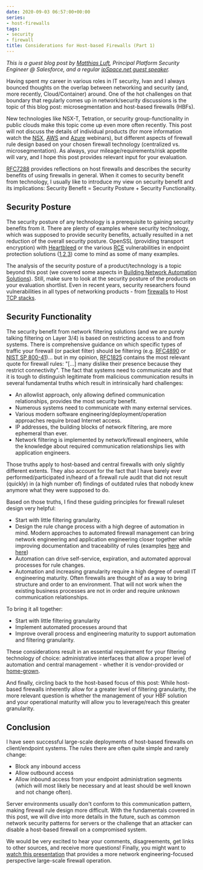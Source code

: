 ```yaml
---
date: 2020-09-03 06:57:00+00:00
series:
- host-firewalls
tags:
- security
- firewall
title: Considerations for Host-based Firewalls (Part 1)
---
```

*This is a guest blog post by [Matthias Luft](https://www.linkedin.com/in/matthias-luft-b50b7219/), Principal Platform Security Engineer @ Salesforce, and a regular [ipSpace.net guest speaker](https://www.ipspace.net/Author:Matthias_Luft).*

Having spent my career in various roles in IT security, Ivan and I always bounced thoughts on the overlap between networking and security (and, more recently, Cloud/Container) around. One of the hot challenges on that boundary that regularly comes up in network/security discussions is the topic of this blog post: microsegmentation and host-based firewalls (HBFs). 
<!--more-->
New technologies like NSX-T, Tetration, or security group-functionality in public clouds make this topic come up even more often recently. This post will not discuss the details of individual products (for more information watch the [NSX](https://www.ipspace.net/VMware_NSX_Technical_Deep_Dive), [AWS](https://www.ipspace.net/Amazon_Web_Services_Networking) and [Azure](https://www.ipspace.net/Microsoft_Azure_Networking) webinars), but different aspects of firewall rule design based on your chosen firewall technology (centralized vs. microsegmentation). As always, your mileage/requirements/risk appetite will vary, and I hope this post provides relevant input for your evaluation. 

[RFC7288](https://tools.ietf.org/html/rfc7288) provides reflections on host firewalls and describes the security benefits of using firewalls in general. When it comes to security benefit from technology, I usually like to introduce my view on security benefit and its implications:
Security Benefit = Security Posture + Security Functionality.

## Security Posture

The security posture of any technology is a prerequisite to gaining security benefits from it. There are plenty of examples where security technology, which was supposed to provide security benefits, actually resulted in a net reduction of the overall security posture. OpenSSL (providing transport encryption) with [Heartbleed](https://en.wikipedia.org/wiki/Heartbleed) or the various [RCE](https://en.wikipedia.org/wiki/Arbitrary_code_execution) vulnerabilities in endpoint protection solutions ([1](https://googleprojectzero.blogspot.com/2016/06/how-to-compromise-enterprise-endpoint.html),[2](https://googleprojectzero.blogspot.com/2015/09/kaspersky-mo-unpackers-mo-problems.html),[3](https://bugs.chromium.org/p/project-zero/issues/detail?id=1252&desc=5)) come to mind as some of many examples. 

The analysis of the security posture of a product/technology is a topic beyond this post (we covered some aspects in [Building Network Automation Solutions](https://www.ipspace.net/Building_Network_Automation_Solutions)). Still, make sure to look at the security posture of the products on your evaluation shortlist. Even in recent years, security researchers found vulnerabilities in all types of networking products - from [firewalls](https://tools.cisco.com/security/center/content/CiscoSecurityAdvisory/cisco-sa-20161019-asa-idfw) to Host [TCP stacks](https://securitylab.github.com/research/apple-xnu-exploit-icmp-poc). 

## Security Functionality

The security benefit from network filtering solutions (and we are purely talking filtering on Layer 3/4) is based on restricting access to and from systems. There is comprehensive guidance on which specific types of traffic your firewall (or packet filter) should be filtering (e.g. [RFC4890](https://tools.ietf.org/html/rfc4890) or [NIST SP 800-41](https://nvlpubs.nist.gov/nistpubs/Legacy/SP/nistspecialpublication800-41r1.pdf))... but in my opinion, [RFC1825](https://tools.ietf.org/html/rfc1825) contains the most relevant quote for firewall rules: "[...] many dislike their presence because they restrict connectivity". The fact that systems need to communicate and that it is tough to distinguish legitimate from malicious communication results in several fundamental truths which result in intrinsically hard challenges:

- An allowlist approach, only allowing defined communication relationships, provides the most security benefit.
- Numerous systems need to communicate with many external services.
- Various modern software engineering/deployment/operation approaches require broad Internet access.
- IP addresses, the building blocks of network filtering, are more ephemeral than ever.
- Network filtering is implemented by network/firewall engineers, while the knowledge about required communication relationships lies with application engineers.
    
Those truths apply to host-based and central firewalls with only slightly different extents. They also account for the fact that I have barely ever performed/participated in/heard of a firewall rule audit that did not result (quickly) in (a high number of) findings of outdated rules that nobody knew anymore what they were supposed to do. 

Based on those truths, I find these guiding principles for firewall ruleset design very helpful:

- Start with little filtering granularity.
- Design the rule change process with a high degree of automation in mind. Modern approaches to automated firewall management can bring network engineering and application engineering closer together while improving documentation and traceability of rules (examples [here](/2019/01/firewall-ruleset-automation-with-ci/) and [here](https://www.ipspace.net/PubCloud/))
- Automation can drive self-service, expiration, and automated approval processes for rule changes.
- Automation and increasing granularity require a high degree of overall IT engineering maturity. Often firewalls are thought of as a way to bring structure and order to an environment. That will not work when the existing business processes are not in order and require unknown communication relationships. 

To bring it all together:

- Start with little filtering granularity
- Implement automated processes around that
- Improve overall process and engineering maturity to support automation and filtering granularity. 

These considerations result in an essential requirement for your filtering technology of choice: administrative interfaces that allow a proper level of automation and central management - whether it is vendor-provided or [home-grown](https://www.slideshare.net/cmdln/building-a-host-based-firewall-on-top-of-cfengine).

And finally, circling back to the host-based focus of this post: While host-based firewalls inherently allow for a greater level of filtering granularity, the more relevant question is whether the management of your HBF solution and your operational maturity will allow you to leverage/reach this greater granularity. 

## Conclusion

I have seen successful large-scale deployments of host-based firewalls on client/endpoint systems. The rules there are often quite simple and rarely change:

- Block any inbound access
- Allow outbound access
- Allow inbound access from your endpoint administration segments (which will most likely be necessary and at least should be well known and not change often).

Server environments usually don't conform to this communication pattern, making firewall rule design more difficult. With the fundamentals covered in this post, we will dive into more details in the future, such as common network security patterns for servers or the challenge that an attacker can disable a host-based firewall on a compromised system.  

We would be very excited to hear your comments, disagreements, get links to other sources, and receive more questions! Finally, you might want to [watch this presentation](https://www.youtube.com/watch?v=Kb_dU6t56mo) that provides a more network engineering-focused perspective large-scale firewall operation. 